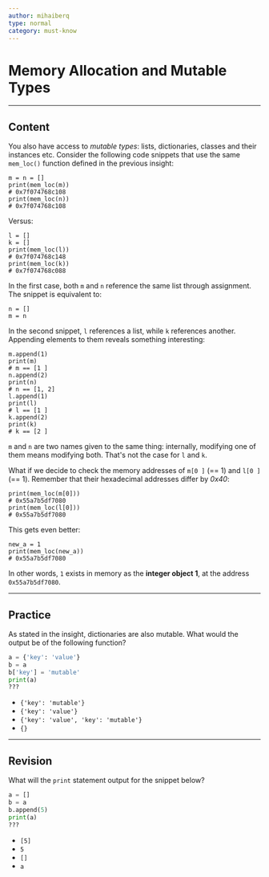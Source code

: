 ```yaml
---
author: mihaiberq
type: normal
category: must-know
---
```


# Memory Allocation and Mutable Types


---

## Content

You also have access to *mutable types*: lists, dictionaries, classes and their instances etc. Consider the following code snippets that use the same `mem_loc()` function defined in the previous insight:

```plain-text
m = n = []
print(mem_loc(m))
# 0x7f074768c108
print(mem_loc(n))
# 0x7f074768c108
```

Versus:

```plain-text
l = []
k = []
print(mem_loc(l))
# 0x7f074768c148
print(mem_loc(k))
# 0x7f074768c088
```

In the first case, both `m` and `n` reference the same list through assignment. The snippet is equivalent to:

```plain-text
n = []
m = n
```

In the second snippet, `l` references a list, while `k` references another. Appending elements to them reveals something interesting:

```plain-text
m.append(1)
print(m)
# m == [1 ]
n.append(2)
print(n)
# n == [1, 2]
l.append(1)
print(l)
# l == [1 ]
k.append(2)
print(k)
# k == [2 ]
```

`m` and `n` are two names given to the same thing: internally, modifying one of them means modifying both. That's not the case for `l` and `k`.

What if we decide to check the memory addresses of `m[0 ]` (== 1) and `l[0 ]` (== 1). Remember that their hexadecimal addresses differ by *0x40*:

```plain-text
print(mem_loc(m[0]))
# 0x55a7b5df7080
print(mem_loc(l[0]))
# 0x55a7b5df7080
```

This gets even better:

```plain-text
new_a = 1
print(mem_loc(new_a))
# 0x55a7b5df7080
```

In other words, `1` exists in memory as the **integer object 1**, at the address `0x55a7b5df7080`.


---

## Practice

As stated in the insight, dictionaries are also mutable. What would the output be of the following function?

```python
a = {'key': 'value'}
b = a
b['key'] = 'mutable'
print(a)
???
```

- `{'key': 'mutable'}`
- `{'key': 'value'}`
- `{'key': 'value', 'key': 'mutable'}`
- `{}`


---

## Revision

What will the `print` statement output for the snippet below?

```python
a = []
b = a
b.append(5)
print(a)
???
```

- `[5]`
- `5`
- `[]`
- `a`
